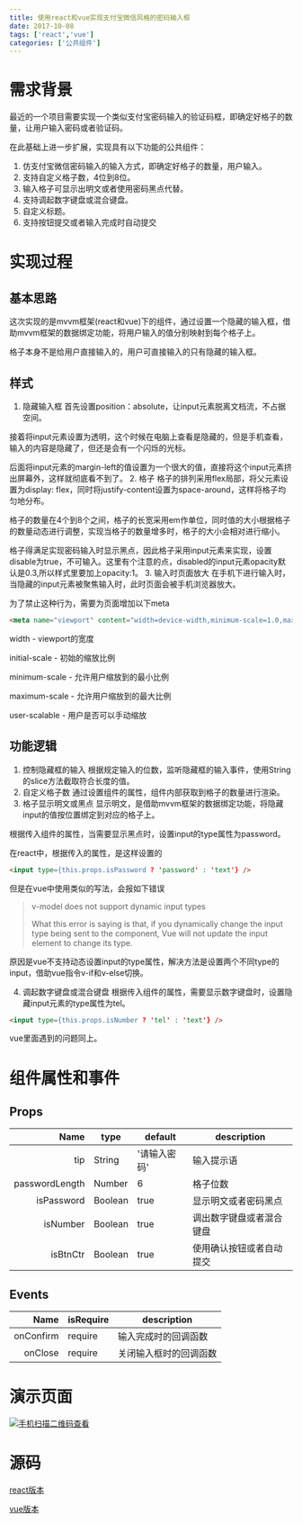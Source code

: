 ```yaml
---
title: 使用react和vue实现支付宝微信风格的密码输入框
date: 2017-10-08
tags: ['react','vue']
categories: ['公共组件']
---
```

# 需求背景
最近的一个项目需要实现一个类似支付宝密码输入的验证码框，即确定好格子的数量，让用户输入密码或者验证码。

在此基础上进一步扩展，实现具有以下功能的公共组件：
1. 仿支付宝微信密码输入的输入方式，即确定好格子的数量，用户输入。
2. 支持自定义格子数，4位到8位。
3. 输入格子可显示出明文或者使用密码黑点代替。
4. 支持调起数字键盘或混合键盘。
5. 自定义标题。
6. 支持按钮提交或者输入完成时自动提交
<!--more-->
# 实现过程
## 基本思路
这次实现的是mvvm框架(react和vue)下的组件，通过设置一个隐藏的输入框，借助mvvm框架的数据绑定功能，将用户输入的值分别映射到每个格子上。

格子本身不是给用户直接输入的，用户可直接输入的只有隐藏的输入框。
## 样式
1. 隐藏输入框
首先设置position：absolute，让input元素脱离文档流，不占据空间。

接着将input元素设置为透明，这个时候在电脑上查看是隐藏的，但是手机查看，输入的内容是隐藏了，但还是会有一个闪烁的光标。

后面将input元素的margin-left的值设置为一个很大的值，直接将这个input元素挤出屏幕外，这样就彻底看不到了。
2. 格子
格子的排列采用flex局部，将父元素设置为display: flex，同时将justify-content设置为space-around，这样将格子均匀地分布。

格子的数量在4个到8个之间，格子的长宽采用em作单位，同时值的大小根据格子的数量动态进行调整，实现当格子的数量增多时，格子的大小会相对进行缩小。

格子得满足实现密码输入时显示黑点，因此格子采用input元素来实现，设置disable为true，不可输入。这里有个注意的点，disabled的input元素opacity默认是0.3,所以样式里要加上opacity:1。
3. 输入时页面放大
在手机下进行输入时，当隐藏的input元素被聚焦输入时，此时页面会被手机浏览器放大。

为了禁止这种行为，需要为页面增加以下meta
````html
<meta name="viewport" content="width=device-width,minimum-scale=1.0,maximum-scale=1.0,initial-scale=1.0,user-scalable=no">
````
width - viewport的宽度

initial-scale - 初始的缩放比例

minimum-scale - 允许用户缩放到的最小比例

maximum-scale - 允许用户缩放到的最大比例

user-scalable - 用户是否可以手动缩放
## 功能逻辑
1. 控制隐藏框的输入
根据规定输入的位数，监听隐藏框的输入事件，使用String的slice方法截取符合长度的值。
2. 自定义格子数 
通过设置组件的属性，组件内部获取到格子的数量进行渲染。
3. 格子显示明文或黑点
显示明文，是借助mvvm框架的数据绑定功能，将隐藏input的值按位置绑定到对应的格子上。

根据传入组件的属性，当需要显示黑点时，设置input的type属性为password。

在react中，根据传入的属性，是这样设置的
````html
<input type={this.props.isPassword ? 'password' : 'text'} />
````
但是在vue中使用类似的写法，会报如下错误
> v-model does not support dynamic input types
> 
> What this error is saying is that, if you dynamically change the input type being sent to the component, Vue will not update the input element to change its type.

原因是vue不支持动态设置input的type属性，解决方法是设置两个不同type的input，借助vue指令v-if和v-else切换。

4. 调起数字键盘或混合键盘
根据传入组件的属性，需要显示数字键盘时，设置隐藏input元素的type属性为tel。
````html
<input type={this.props.isNumber ? 'tel' : 'text'} />
````
vue里面遇到的问题同上。
# 组件属性和事件
## Props
Name | type | default | description
---:| --- | ---| ---
tip | String | '请输入密码' | 输入提示语
passwordLength | Number | 6 | 格子位数
isPassword | Boolean | true | 显示明文或者密码黑点
isNumber | Boolean | true | 调出数字键盘或者混合键盘
isBtnCtr | Boolean | true | 使用确认按钮或者自动提交

## Events
Name | isRequire | description
---:| --- | --- 
onConfirm | require | 输入完成时的回调函数
onClose | require | 关闭输入框时的回调函数
# 演示页面
[![手机扫描二维码查看](http://oq8q06ybp.bkt.clouddn.com/image/qrCode.png)](http://60kmlh.ink/vue-GridPassword/)
# 源码
[react版本](http://github.com/60kmlh/react-GridPassword/)

[vue版本](https://github.com/60kmlh/vue-GridPassword/)
